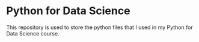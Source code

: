 # Python for Data Science
This repository is used to store the python files that I used in my Python for Data Science course.

